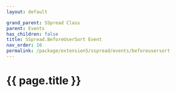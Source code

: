 ```yaml
---
layout: default

grand_parent: SSpread Class
parent: Events
has_children: false
title: SSpread.BeforeUserSort Event
nav_order: 10
permalink: /package/extension5/sspread/events/beforeusersort
---
```

# {{ page.title }}
